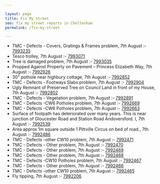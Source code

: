 ```yaml
---

layout: page
title: Fix My Street
seo: fix my street reports in Cheltenham
permalink: /fix-my-street

---
```


<!-- fix_marker starts -->

- TMC - Defects - Covers, Gratings & Frames problem, 7th August :- [7993235](https://www.fixmystreet.com/report/7993235)
- Tesco trolley, 7th August :- [7993071](https://www.fixmystreet.com/report/7993071)
- Tree is damaged problem, 7th August :- [7993035](https://www.fixmystreet.com/report/7993035)
- Propped Against Property on Pavement – Princess Elizabeth Way, 7th August :- [7992926](https://www.fixmystreet.com/report/7992926)
- 30" pothole near highbury cottage, 7th August :- [7992852](https://www.fixmystreet.com/report/7992852)
- TMC - Defects - Footways Slabs problem, 7th August :- [7992904](https://www.fixmystreet.com/report/7992904)
- Ugly Remnant of Preserved Tree on Council Land in front of my House, 7th August :- [7992802](https://www.fixmystreet.com/report/7992802)
- TMC - Defects - Vegetation problem, 7th August :- [7992891](https://www.fixmystreet.com/report/7992891)
- TMC - Defects -CW6 Potholes  problem, 7th August :- [7992669](https://www.fixmystreet.com/report/7992669)
- TMC - Defects -CW6 Potholes  problem, 7th August :- [7992663](https://www.fixmystreet.com/report/7992663)
- Surface of footpath has deteriorated over many years. This is near junction of Gloucester Road and Station Road Andoversford. I, 7th August :- [7992539](https://www.fixmystreet.com/report/7992539)
- Area approx 1m square outside 1 Pittville Circus on bed of road., 7th August :- [7992486](https://www.fixmystreet.com/report/7992486)
- TMC - Defects -other CW10 problem, 7th August :- [7992471](https://www.fixmystreet.com/report/7992471)
- TMC - Defects - Other problem, 7th August :- [7992470](https://www.fixmystreet.com/report/7992470)
- TMC - Defects - Other problem, 7th August :- [7992469](https://www.fixmystreet.com/report/7992469)
- TMC - Defects - Other problem, 7th August :- [7992468](https://www.fixmystreet.com/report/7992468)
- TMC - Defects -CW10 Potholes problem, 7th August :- [7992467](https://www.fixmystreet.com/report/7992467)
- TMC - Defects - Other problem, 7th August :- [7992466](https://www.fixmystreet.com/report/7992466)
- TMC - Defects -other CW10 problem, 7th August :- [7992465](https://www.fixmystreet.com/report/7992465)
- Fly tipping, 7th August :- [7992206](https://www.fixmystreet.com/report/7992206)

<!-- fix_marker ends -->